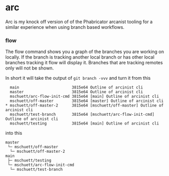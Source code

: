 # arc

Arc is my knock off version of of the Phabricator arcanist tooling for a similar experience when using  branch based workflows.

### flow

The flow command shows you a graph of the branches you are working on locally. If
the branch is tracking another local branch or has other local branches tracking it
flow will display it. Branches that are tracking remotes only will not be shown.

In short it will take the output of `git branch -vvv` and turn it from this

```
  main                       3815e64 Outline of arcinist cli
  master                     3815e64 Outline of arcinist cli
  mschuett/arc-flow-init-cmd 3815e64 [main] Outline of arcinist cli
  mschuett/off-master        3815e64 [master] Outline of arcinist cli
* mschuett/off-master-2      3815e64 [mschuett/off-master] Outline of arcinist cli
  mschuett/test-branch       3815e64 [mschuett/arc-flow-init-cmd] Outline of arcinist cli
  mschuett/testing           3815e64 [main] Outline of arcinist cli
```

into this

```
master
 └─ mschuett/off-master
  └─ mschuett/off-master-2
main
 ├─ mschuett/testing
 └─ mschuett/arc-flow-init-cmd
  └─ mschuett/test-branch
```
